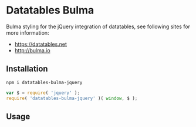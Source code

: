 # Datatables Bulma

Bulma styling for the jQuery integration of datatables, see following sites for more information:
* https://datatables.net
* http://bulma.io


## Installation

```
npm i datatables-bulma-jquery
```

```javascript
var $ = require( 'jquery' );
require( 'datatables-bulma-jquery' )( window, $ );
```

## Usage


## 
